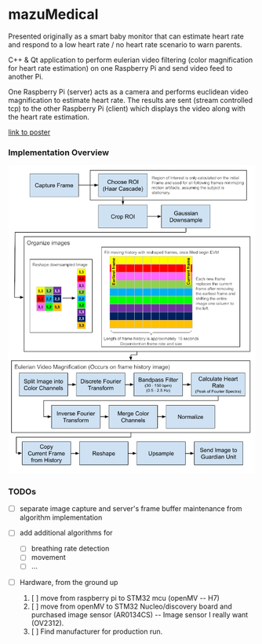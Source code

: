 # mazuMedical

Presented originally as a smart baby monitor that can estimate heart rate and respond to a low heart rate / no heart rate scenario to warn parents.

C++ & Qt application to perform eulerian video filtering (color magnification for heart rate estimation) on one Raspberry Pi and send video feed to another Pi.

One Raspberry Pi (server) acts as a camera and performs euclidean video magnification to estimate heart rate. The results are sent (stream controlled tcp) to the other Raspberry Pi (client) which displays the video along with the heart rate estimation. 

[link to poster](./resources/imgs/MazuMedicalPoster.pdf)

### Implementation Overview
![Algorithm overview](./resources/imgs/Poster_Camera_unit.png)

### TODOs
- [ ] separate image capture and server's frame buffer maintenance from algorithm implementation


- [ ] add additional algorithms for
  - [ ] breathing rate detection
  - [ ] movement
  - [ ] ...
- [ ] Hardware, from the ground up 
  1. [ ] move from raspberry pi to STM32 mcu (openMV -- H7)
  2. [ ] move from openMV to STM32 Nucleo/discovery board and purchased image sensor (AR0134CS) -- Image sensor I really want (OV2312).
  3. [ ] Find manufacturer for production run.

